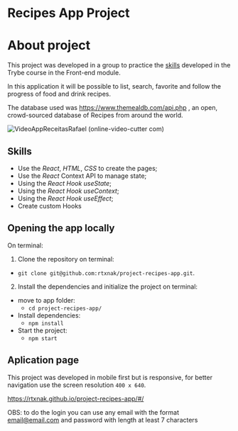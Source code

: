 # Recipes App Project

# About project
This project was developed in a group to practice the [skills](#skills) developed in the Trybe course in the Front-end module.

In this application it will be possible to list, search, favorite and follow the progress of food and drink recipes.

The database used was https://www.themealdb.com/api.php , an open, crowd-sourced database of Recipes from around the world.

![VideoAppReceitasRafael (online-video-cutter com)](https://user-images.githubusercontent.com/88905400/174190182-be160258-b2b5-44cd-b4ce-8700046bc3a3.gif)

## Skills 

  - Use the _React_, _HTML_, _CSS_ to create the pages;
  - Use the _React_ Context API to manage state;
  - Using the _React Hook useState_;
  - Using the _React Hook useContext_;
  - Using the _React Hook useEffect_;
  - Create custom Hooks

## Opening the app locally

On terminal:

1. Clone the repository
  on terminal:
  * `git clone git@github.com:rtxnak/project-recipes-app.git`.


2. Install the dependencies and initialize the project
  on terminal:
  * move to app folder:
    * `cd project-recipes-app/`
  * Install dependencies:
    * `npm install`
  * Start the project:
    * `npm start`

## Aplication page
This project was developed in mobile first but is responsive, for better navigation use the screen resolution `400 x 640`.

https://rtxnak.github.io/project-recipes-app/#/

OBS: to do the login you can use any email with the format email@email.com and password with length at least 7 characters
